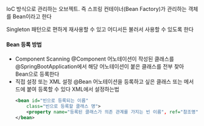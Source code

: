 IoC 방식으로 관리하는 오브젝트. 즉 스프링 컨테이너(Bean Factory)가 관리하는 객체를 Bean이라고 한다

Singleton 패턴으로 편하게 재사용할 수 있고 어디서든 불러서 사용할 수 있도록 한다

#### Bean 등록 방법
- Component Scanning
	@Component 어노테이션이 작성된 클래스를 @SpringBootApplication에서 해당 어노테이션이 붙은 클래스를 전부 찾아 Bean으로 등록한다
-  직접 설정 또는 XML 설정
	@Bean 어노테이션을 등록하고 싶은 클래스 또는 메서드에 붙여 등록할 수 있다
	XML에서 설정하는법
	```XML
	<bean id="빈으로 등록되는 이름"
		class="빈으로 등록할 클래스 명">
		<property name="등록된 클래스가 의존 관계를 가지는 빈 이름", ref="참조명" />
	</bean>
```